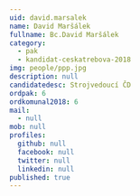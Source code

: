```yaml
---
uid: david.marsalek
name: David Maršálek
fullname: Bc.David Maršálek
category:
  - pak
  - kandidat-ceskatrebova-2018
img: people/ppp.jpg
description: null
candidatedesc: Strojvedoucí ČD
ordpak: 6
ordkomunal2018: 6
mail:
  - null
mob: null
profiles:
  github: null
  facebook: null
  twitter: null
  linkedin: null
published: true
---
```


